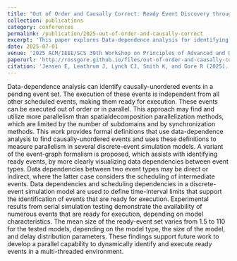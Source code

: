 ```yaml
---
title: "Out of Order and Causally Correct: Ready Event Discovery through Data-Dependence Analysis"
collection: publications
category: conferences
permalink: /publication/2025-out-of-order-and-causally-correct
excerpt: 'This paper explores Data-dependence analysis for identifying causally-unordered events in simulations. Utilizing a novel event graph formalism is used for the identification of ready events and scheduling dependencies. Experimental testing on several discrete-event simulation models demonstrates the ability to locate and execute numerous events, dependent on model characteristics. This research provides a foundation for developing a parallel runtime framework, enabling dynamically identify and execute ready events in a multi-threaded environment.'
date: 2025-07-01
venue: '2025 ACM/IEEE/SCS 39th Workshop on Principles of Advanced and Distributed Simulation'
paperurl: 'http://rossgore.github.io/files/out-of-order-and-causally-correct.pdf'
citation: 'Jensen E, Leathrum J, Lynch CJ, Smith K, and Gore R (2025). "Out of Order and Causally Correct: Ready Event Discovery through Data-Dependence Analysis." <i>2009 ACM/IEEE/SCS 39th Workshop on Principles of Advanced and Distributed Simulation</i>.'
---
```

Data-dependence analysis can identify causally-unordered events in a pending event set. The execution of these events is independent from all other scheduled events, making them ready for execution. These events can be executed out of order or in parallel. This approach may find and utilize more parallelism than spatialdecomposition parallelization methods, which are limited by the number of subdomains and by synchronization methods. This work
provides formal definitions that use data-dependence analysis to find causally-unordered events and uses these definitions to measure parallelism in several discrete-event simulation models. A variant of the event-graph formalism is proposed, which assists with identifying ready events, by more clearly visualizing data dependencies between event types. Data dependencies between two event types may be direct or indirect, where the latter case considers the scheduling of intermediate events. Data dependencies and scheduling dependencies in a discrete-event simulation model are used to define time-interval limits that support the identification of events that are ready for execution. Experimental results from serial simulation testing demonstrate the availability of numerous events that are ready for execution, depending on model characteristics. The mean size of the ready-event set varies from 1.5 to 110 for the tested models, depending on the model type, the size of the model, and delay distribution parameters. These findings support future work to develop a parallel capability to dynamically identify and execute ready events in a multi-threaded environment.